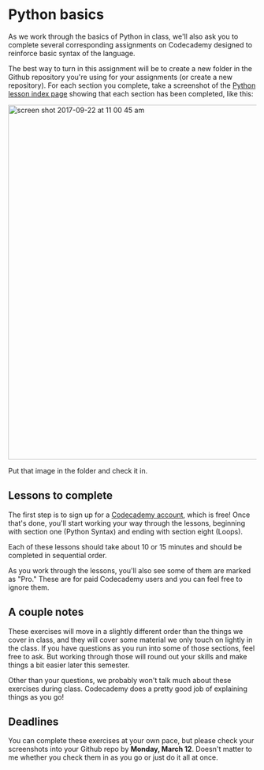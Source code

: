 Python basics
==============

As we work through the basics of Python in class, we'll also ask you to complete several corresponding assignments on Codecademy designed to reinforce basic syntax of the language.

The best way to turn in this assignment will be to create a new folder in the Github repository you're using for your assignments (or create a new repository). For each section you complete, take a screenshot of the [Python lesson index page](https://www.codecademy.com/learn/learn-python) showing that each section has been completed, like this:

<img width="718" alt="screen shot 2017-09-22 at 11 00 45 am" src="https://user-images.githubusercontent.com/947791/30750766-57248d34-9f85-11e7-95d2-d5f232f367e5.png">

Put that image in the folder and check it in.

Lessons to complete
-------------------

The first step is to sign up for a [Codecademy account](https://www.codecademy.com/learn), which is free! Once that's done, you'll start working your way through the lessons, beginning with section one (Python Syntax) and ending with section eight (Loops).

Each of these lessons should take about 10 or 15 minutes and should be completed in sequential order.

As you work through the lessons, you'll also see some of them are marked as "Pro." These are for paid Codecademy users and you can feel free to ignore them.

A couple notes
--------------

These exercises will move in a slightly different order than the things we cover in class, and they will cover some material we only touch on lightly in the class. If you have questions as you run into some of those sections, feel free to ask. But working through those will round out your skills and make things a bit easier later this semester.

Other than your questions, we probably won't talk much about these exercises during class. Codecademy does a pretty good job of explaining things as you go!

Deadlines
---------

You can complete these exercises at your own pace, but please check your screenshots into your Github repo by **Monday, March 12**. Doesn't matter to me whether you check them in as you go or just do it all at once.